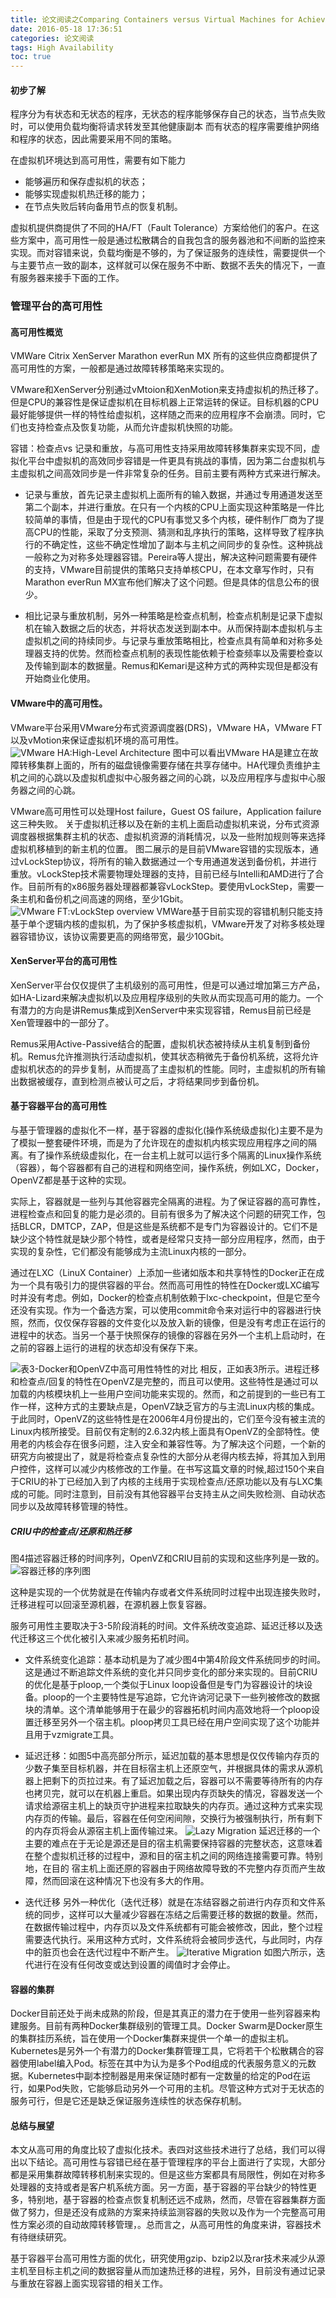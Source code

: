```yaml
---
title: 论文阅读之Comparing Containers versus Virtual Machines for Achieving High Availability
date: 2016-05-18 17:36:51
categories: 论文阅读
tags: High Availability
toc: true
---
```


#### 初步了解
程序分为有状态和无状态的程序，无状态的程序能够保存自己的状态，当节点失败时，可以使用负载均衡将请求转发至其他健康副本
而有状态的程序需要维护网络和程序的状态，因此需要采用不同的策略。

在虚拟机环境达到高可用性，需要有如下能力
* 能够遍历和保存虚拟机的状态；
* 能够实现虚拟机热迁移的能力；
* 在节点失败后转向备用节点的恢复机制。
<!-- more -->
虚拟机提供商提供了不同的HA/FT（Fault Tolerance）方案给他们的客户。在这些方案中，高可用性一般是通过松散耦合的自我包含的服务器池和不间断的监控来实现。而对容错来说，负载均衡是不够的，为了保证服务的连续性，需要提供一个与主要节点一致的副本，这样就可以保在服务不中断、数据不丢失的情况下，一直有服务器来接手下面的工作。

### 管理平台的高可用性
#### 高可用性概览
VMWare
Citrix XenServer
Marathon everRun MX
所有的这些供应商都提供了高可用性的方案，一般都是通过故障转移策略来实现的。

VMware和XenServer分别通过vMtoion和XenMotion来支持虚拟机的热迁移了。但是CPU的兼容性是保证虚拟机在目标机器上正常运转的保证。目标机器的CPU最好能够提供一样的特性给虚拟机，这样随之而来的应用程序不会崩溃。同时，它们也支持检查点及恢复功能，从而允许虚拟机快照的功能。

容错：检查点vs 记录和重放，与高可用性支持采用故障转移集群来实现不同，虚拟化平台中虚拟机的高效同步容错是一件更具有挑战的事情，因为第二台虚拟机与主虚拟机之间高效同步是一件非常复杂的任务。目前主要有两种方式来进行解决。
* 记录与重放，首先记录主虚拟机上面所有的输入数据，并通过专用通道发送至第二个副本，并进行重放。在只有一个内核的CPU上面实现这种策略是一件比较简单的事情，但是由于现代的CPU有事觉又多个内核，硬件制作厂商为了提高CPU的性能，采取了分支预测、猜测和乱序执行的策略，这样导致了程序执行的不确定性，这些不确定性增加了副本与主机之间同步的复杂性。这种挑战一般称之为对称多处理器容错。Pereira等人提出，解决这种问题需要有硬件的支持，VMware目前提供的策略只支持单核CPU，在本文章写作时，只有Marathon everRun MX宣布他们解决了这个问题。但是具体的信息公布的很少。

* 相比记录与重放机制，另外一种策略是检查点机制，检查点机制是记录下虚拟机在输入数据之后的状态，并将状态发送到副本中。从而保持副本虚拟机与主虚拟机之间的持续同步。与记录与重放策略相比，检查点具有简单和对称多处理器支持的优势。然而检查点机制的表现性能依赖于检查频率以及需要检查以及传输到副本的数据量。Remus和Kemari是这种方式的两种实现但是都没有开始商业化使用。

#### VMware中的高可用性。
VMware平台采用VMware分布式资源调度器(DRS)，VMware HA，VMware FT以及vMotion来保证虚拟机环境的高可用性。
![VMware HA:High-Level Architecture](http://cdn.zhangchi.xyz/vmware-ha.png)
图中可以看出VMware HA是建立在故障转移集群上面的，所有的磁盘镜像需要存储在共享存储中。HA代理负责维护主机之间的心跳以及虚拟机虚拟中心服务器之间的心跳，以及应用程序与虚拟中心服务器之间的心跳。

VMware高可用性可以处理Host failure，Guest OS failure，Application failure这三种失败。
关于虚拟机迁移以及在新的主机上面启动虚拟机来说，分布式资源调度器根据集群主机的状态、虚拟机资源的消耗情况，以及一些附加规则等来选择虚拟机移植到的新主机的位置。
图二展示的是目前VMware容错的实现版本，通过vLockStep协议，将所有的输入数据通过一个专用通道发送到备份机，并进行重放。vLockStep技术需要物理处理器的支持，目前已经与Intelli和AMD进行了合作。目前所有的x86服务器处理器都兼容vLockStep。要使用vLockStep，需要一条主机和备份机之间高速的网络，至少1Gbit。
![VMware FT:vLockStep overview](http://cdn.zhangchi.xyz/vmware-ft.png)
VMWare基于目前实现的容错机制只能支持基于单个逻辑内核的虚拟机，为了保护多核虚拟机，VMware开发了对称多核处理器容错协议，该协议需要更高的网络带宽，最少10Gbit。

#### XenServer平台的高可用性
XenServer平台仅仅提供了主机级别的高可用性，但是可以通过增加第三方产品，如HA-Lizard来解决虚拟机以及应用程序级别的失败从而实现高可用的能力。一个有潜力的方向是讲Remus集成到XenServer中来实现容错，Remus目前已经是Xen管理器中的一部分了。

Remus采用Active-Passive结合的配置，虚拟机状态被持续从主机复制到备份机。Remus允许推测执行活动虚拟机，使其状态稍微先于备份机系统，这将允许虚拟机状态的的异步复制，从而提高了主虚拟机的性能。同时，主虚拟机的所有输出数据被缓存，直到检测点被认可之后，才将结果同步到备份机。

#### 基于容器平台的高可用性
与基于管理器的虚拟化不一样，基于容器的虚拟化(操作系统级虚拟化)主要不是为了模拟一整套硬件环境，而是为了允许现在的虚拟机内核实现应用程序之间的隔离。有了操作系统级虚拟化，在一台主机上就可以运行多个隔离的Linux操作系统（容器），每个容器都有自己的进程和网络空间，操作系统，例如LXC，Docker，OpenVZ都是基于这种的实现。

实际上，容器就是一些列与其他容器完全隔离的进程。为了保证容器的高可靠性，进程检查点和回复的能力是必须的。目前有很多为了解决这个问题的研究工作，包括BLCR，DMTCP，ZAP，但是这些是系统都不是专门为容器设计的。它们不是缺少这个特性就是缺少那个特性，或者是经常只支持一部分应用程序，然而，由于实现的复杂性，它们都没有能够成为主流Linux内核的一部分。

通过在LXC（LinuX Container）上添加一些诸如版本和共享特性的Docker正在成为一个具有吸引力的提供容器的平台。然而高可用性的特性在Docker或LXC编写时并没有考虑。例如，Docker的检查点机制依赖于lxc-checkpoint，但是它至今还没有实现。作为一个备选方案，可以使用commit命令来对运行中的容器进行快照，然而，仅仅保存容器的文件变化以及放入新的镜像，但是没有考虑正在运行的进程中的状态。当另一个基于快照保存的镜像的容器在另外一个主机上启动时，在之前的容器上运行的进程的状态却没有保存下来。

![表3-Docker和OpenVZ中高可用性特性的对比](http://cdn.zhangchi.xyz/table-ft-feature.png)
相反，正如表3所示。进程迁移和检查点/回复的特性在OpenVZ是完整的，而且可以使用。这些特性是通过可以加载的内核模块机上一些用户空间功能来实现的。然而，和之前提到的一些已有工作一样，这种方式的主要缺点是，OpenVZ缺乏官方的与主流Linux内核的集成。于此同时，OpenVZ的这些特性是在2006年4月份提出的，它们至今没有被主流的Linux内核所接受。目前仅有定制的2.6.32内核上面具有OpenVZ的全部特性。使用老的内核会存在很多问题，注入安全和兼容性等。为了解决这个问题，一个新的研究方向被提出了，就是将检查点复杂性的大部分从老得内核去掉，将其加入到用户控件，这样可以减少内核修改的工作量。在书写这篇文章的时候,超过150个来自于CRIU的补丁已经加入到了内核的主线用于实现检查点/还原功能以及有与LXC集成的可能。同时注意到，目前没有其他容器平台支持主从之间失败检测、自动状态同步以及故障转移管理的特性。

##### CRIU中的检查点/还原和热迁移
图4描述容器迁移的时间序列，OpenVZ和CRIU目前的实现和这些序列是一致的。
![容器迁移的序列图](http://cdn.zhangchi.xyz/seq-criu.png)

这种是实现的一个优势就是在传输内存或者文件系统同时过程中出现连接失败时，迁移进程可以回滚至源机器，在源机器上恢复容器。

服务可用性主要取决于3-5阶段消耗的时间。文件系统改变追踪、延迟迁移以及迭代迁移这三个优化被引入来减少服务拓机时间。

* 文件系统变化追踪：基本动机是为了减少图4中第4阶段文件系统同步的时间。这是通过不断追踪文件系统的变化并只同步变化的部分来实现的。目前CRIU的优化是基于ploop,一个类似于Linux loop设备但是专门为容器设计的块设备。ploop的一个主要特性是写追踪，它允许讷河记录下一些列被修改的数据块的清单。这个清单能够用于在最少的容器拓机时间内高效地将一个ploop设置迁移至另外一个宿主机。ploop拷贝工具已经在用户空间实现了这个功能并且用于vzmigrate工具。
* 延迟迁移：如图5中高亮部分所示，延迟加载的基本思想是仅仅传输内存页的少数子集至目标机器，并在目标宿主机上还原空气，并根据具体的需求从源机器上把剩下的页拉过来。有了延迟加载之后，容器可以不需要等待所有的内存也拷贝完，就可以在机器上重启。如果出现内存页缺失的情况，容器发送一个请求给源宿主机上的缺页守护进程来拉取缺失的内存页。通过这种方式来实现内存页的传输。最后，容器在任何空闲间隙，交换行为被强制执行，所有剩下的内存页将会从源宿主机上面传输过来。
![Lazy Migration](http://cdn.zhangchi.xyz/lazy-migration.png)
延迟迁移的一个主要的难点在于无论是源还是目的宿主机需要保持容器的完整状态，这意味着在整个虚拟机迁移的过程中，源和目的宿主机之间的网络连接需要可靠。特别地，在目的
宿主机上面还原的容器由于网络故障导致的不完整内存页而产生故障，然而回滚在这种情况下也没有多大的作用。

* 迭代迁移
另外一种优化（迭代迁移）就是在冻结容器之前进行内存页和文件系统的同步，这样可以大量减少容器在冻结之后需要迁移的数据的数量。然而，在数据传输过程中，内存页以及文件系统都有可能会被修改，因此，整个过程需要迭代执行。采用这种方式时，文件系统将会被同步迭代，与此同时，内存中的脏页也会在迭代过程中不断产生。
![Iterative Migration](http://cdn.zhangchi.xyz/iterative-migration.png)
如图六所示，迭代进行在没有任何改变或达到设置的阈值时才会停止。

#### 容器的集群
Docker目前还处于尚未成熟的阶段，但是其真正的潜力在于使用一些列容器来构建服务。目前有两种Docker集群级别的管理工具。Docker Swarm是Docker原生的集群挂历系统，旨在使用一个Docker集群来提供一个单一的虚拟主机。Kubernetes是另外一个有潜力的Docker集群管理工具，它将若干个松散耦合的容器使用label编入Pod。标签在其中为认为是多个Pod组成的代表服务意义的元数据。Kubernetes中副本控制器是用来保证随时都有一定数量的给定的Pod在运行，如果Pod失败，它能够启动另外一个可用的主机。尽管这种方式对于无状态的服务可行，但是它还是缺乏保证服务连续性的状态保存机制。

#### 总结与展望
本文从高可用的角度比较了虚拟化技术。表四对这些技术进行了总结，我们可以得出以下结论。高可用性与容错已经在基于管理程序的平台上面进行了实现，大部分都是采用集群故障转移机制来实现的。但是这些方案都具有局限性，例如在对称多处理器的支持或者是客户机系统方面。另一方面，基于容器的平台缺少的特性更多，特别地，基于容器的检查点恢复机制还远不成熟，然而，尽管在容器集群方面做了努力，但是还没有成熟的方案来持续监测容器的失败以及作为一个完整高可用性方案必须的自动故障转移管理，。总而言之，从高可用性的角度来讲，容器技术有待继续研究。

基于容器平台高可用性方面的优化，研究使用gzip、bzip2以及rar技术来减少从源主机至目标主机之间的数据容量从而加速热迁移的进程，另外，目前没有通过记录与重放在容器上面实现容错的相关工作。
